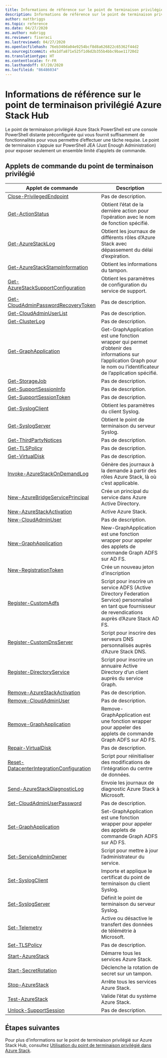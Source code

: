 ```yaml
---
title: Informations de référence sur le point de terminaison privilégié Azure Stack Hub
description: Informations de référence sur le point de terminaison privilégié Azure Stack PowerShell
author: mattbriggs
ms.topic: reference
ms.date: 04/27/2020
ms.author: mabrigg
ms.reviewer: fiseraci
ms.lastreviewed: 04/27/2020
ms.openlocfilehash: 76eb340da04e9254bcf8d8a626822c65362f44d2
ms.sourcegitcommit: e9a1dfa871e525f1d6d2b355b4bbc9bae11720d2
ms.translationtype: HT
ms.contentlocale: fr-FR
ms.lasthandoff: 07/20/2020
ms.locfileid: "86486034"
---
```

# <a name="azure-stack-hub-privileged-endpoint-reference"></a>Informations de référence sur le point de terminaison privilégié Azure Stack Hub

Le point de terminaison privilégié Azure Stack PowerShell est une console PowerShell distante préconfigurée qui vous fournit suffisamment de fonctionnalités pour vous permettre d’effectuer une tâche requise. Le point de terminaison s’appuie sur PowerShell JEA (Just Enough Administration) pour exposer seulement un ensemble limité d’applets de commande.

## <a name="privilege-endpoint-cmdlets"></a>Applets de commande du point de terminaison privilégié

| Applet de commande | Description |
| --- | --- |
| [Close-PrivilegedEndpoint](Close-PrivilegedEndpoint.md) | Pas de description. |
| [Get-ActionStatus](Get-ActionStatus.md) | Obtient l’état de la dernière action pour l’opération avec le nom de fonction spécifié. |
| [Get-AzureStackLog](Get-AzureStackLog.md) | Obtient les journaux de différents rôles d’Azure Stack avec dépassement du délai d’expiration. |
| [Get-AzureStackStampInformation](Get-AzureStackStampInformation.md) | Obtient les informations du tampon. |
| [Get-AzureStackSupportConfiguration](Get-AzureStackSupportConfiguration.md) | Obtient les paramètres de configuration du service de support. |
| [Get-CloudAdminPasswordRecoveryToken](Get-CloudAdminPasswordRecoveryToken.md) | Pas de description. |
| [Get-CloudAdminUserList](Get-CloudAdminUserList.md) | Pas de description. |
| [Get-ClusterLog](Get-ClusterLog.md) | Pas de description. |
| [Get-GraphApplication](Get-GraphApplication.md) | Get-GraphApplication est une fonction wrapper qui permet d’obtenir des informations sur l’application Graph pour le nom ou l’identificateur de l’application spécifié. |
| [Get-StorageJob](Get-StorageJob.md) | Pas de description. |
| [Get-SupportSessionInfo](Get-SupportSessionInfo.md) | Pas de description. |
| [Get-SupportSessionToken](Get-SupportSessionToken.md) | Pas de description. |
| [Get-SyslogClient](Get-SyslogClient.md) | Obtient les paramètres du client Syslog. |
| [Get-SyslogServer](Get-SyslogServer.md) | Obtient le point de terminaison du serveur Syslog. |
| [Get-ThirdPartyNotices](Get-ThirdPartyNotices.md) | Pas de description. |
| [Get-TLSPolicy](Get-TLSPolicy.md) | Pas de description. |
| [Get-VirtualDisk](Get-VirtualDisk.md) | Pas de description. |
| [Invoke-AzureStackOnDemandLog](Invoke-AzureStackOnDemandLog.md) | Génère des journaux à la demande à partir des rôles Azure Stack, là où c’est applicable. |
| [New-AzureBridgeServicePrincipal](New-AzureBridgeServicePrincipal.md) | Crée un principal du service dans Azure Active Directory. |
| [New-AzureStackActivation](New-AzureStackActivation.md) | Active Azure Stack. |
| [New-CloudAdminUser](New-CloudAdminUser.md) | Pas de description. |
| [New-GraphApplication](New-GraphApplication.md) | New-GraphApplication est une fonction wrapper pour appeler des applets de commande Graph ADFS sur AD FS. |
| [New-RegistrationToken](New-RegistrationToken.md) | Crée un nouveau jeton d’inscription |
| [Register-CustomAdfs](Register-CustomAdfs.md) | Script pour inscrire un service ADFS (Active Directory Federation Service) personnalisé en tant que fournisseur de revendications auprès d’Azure Stack AD FS. |
| [Register-CustomDnsServer](Register-CustomDnsServer.md) | Script pour inscrire des serveurs DNS personnalisés auprès d’Azure Stack DNS. |
| [Register-DirectoryService](Register-DirectoryService.md) | Script pour inscrire un annuaire Active Directory d’un client auprès du service Graph. |
| [Remove-AzureStackActivation](Remove-AzureStackActivation.md) | Pas de description. |
| [Remove-CloudAdminUser](Remove-CloudAdminUser.md) | Pas de description. |
| [Remove-GraphApplication](Remove-GraphApplication.md) | Remove-GraphApplication est une fonction wrapper pour appeler des applets de commande Graph ADFS sur AD FS. |
| [Repair-VirtualDisk](Repair-VirtualDisk.md) | Pas de description. |
| [Reset-DatacenterIntegrationConfiguration](Reset-DatacenterIntegrationConfiguration.md) | Script pour réinitialiser des modifications de l’intégration du centre de données. |
| [Send-AzureStackDiagnosticLog](Send-AzureStackDiagnosticLog.md) | Envoie les journaux de diagnostic Azure Stack à Microsoft. |
| [Set-CloudAdminUserPassword](Set-CloudAdminUserPassword.md) | Pas de description. |
| [Set-GraphApplication](Set-GraphApplication.md) | Set-GraphApplication est une fonction wrapper pour appeler des applets de commande Graph ADFS sur AD FS. |
| [Set-ServiceAdminOwner](Set-ServiceAdminOwner.md) | Script pour mettre à jour l’administrateur du service. |
| [Set-SyslogClient](Set-SyslogClient.md) | Importe et applique le certificat du point de terminaison du client Syslog. |
| [Set-SyslogServer](Set-SyslogServer.md) | Définit le point de terminaison du serveur Syslog. |
| [Set-Telemetry](Set-Telemetry.md) | Active ou désactive le transfert des données de télémétrie à Microsoft. |
| [Set-TLSPolicy](Set-TLSPolicy.md) | Pas de description. |
| [Start-AzureStack](Start-AzureStack.md) | Démarre tous les services Azure Stack. |
| [Start-SecretRotation](Start-SecretRotation.md) | Déclenche la rotation de secret sur un tampon. |
| [Stop-AzureStack](Stop-AzureStack.md) | Arrête tous les services Azure Stack. |
| [Test-AzureStack](Test-AzureStack.md) | Valide l’état du système Azure Stack. |
| [Unlock-SupportSession](Unlock-SupportSession.md) | Pas de description. |

## <a name="next-steps"></a>Étapes suivantes

Pour plus d’informations sur le point de terminaison privilégié sur Azure Stack Hub, consultez [Utilisation du point de terminaison privilégié dans Azure Stack](../../operator/azure-stack-privileged-endpoint.md).

